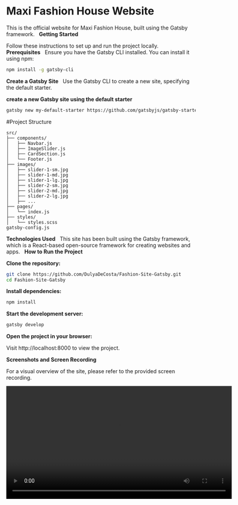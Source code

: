 # Maxi Fashion House Website

This is the official website for Maxi Fashion House, built using the Gatsby framework.
&nbsp;
**Getting Started**

Follow these instructions to set up and run the project locally.
&nbsp;
**Prerequisites**
&nbsp;
Ensure you have the Gatsby CLI installed. You can install it using npm:

```sh
npm install -g gatsby-cli
```
**Create a Gatsby Site**
&nbsp;
Use the Gatsby CLI to create a new site, specifying the default starter.

**create a new Gatsby site using the default starter**
&nbsp;

```sh
gatsby new my-default-starter https://github.com/gatsbyjs/gatsby-starter-default
```

#Project Structure

    src/
    ├── components/
    │   ├── Navbar.js
    │   ├── ImageSlider.js
    │   ├── CardSection.js
    │   └── Footer.js
    ├── images/
    │   ├── slider-1-sm.jpg
    │   ├── slider-1-md.jpg
    │   ├── slider-1-lg.jpg
    │   ├── slider-2-sm.jpg
    │   ├── slider-2-md.jpg
    │   ├── slider-2-lg.jpg
    │   ├── ...
    ├── pages/
    │   └── index.js
    ├── styles/
    │   └── styles.scss
    gatsby-config.js


**Technologies Used**
&nbsp;
This site has been built using the Gatsby framework, which is a React-based open-source framework for creating websites and apps.
&nbsp;
**How to Run the Project**
&nbsp;

**Clone the repository:**
&nbsp;
```sh
git clone https://github.com/DulyaDeCosta/Fashion-Site-Gatsby.git
cd Fashion-Site-Gatsby
```

**Install dependencies:**
```sh
npm install
```

**Start the development server:**

```sh
gatsby develop
```

**Open the project in your browser:**

Visit http://localhost:8000 to view the project.

**Screenshots and Screen Recording**

For a visual overview of the site, please refer to the provided screen recording.

<video width="600" controls>
  <source src="https://github.com/user-attachments/assets/55474e28-5f5b-43a2-9478-fd1da36dc73b" type="video/mp4">
</video>
